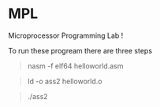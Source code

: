 # MPL
Microprocessor Programming Lab !

To run these progream there are three steps

  >nasm -f elf64 helloworld.asm
  
>ld -o ass2 helloworld.o
  
>./ass2         
